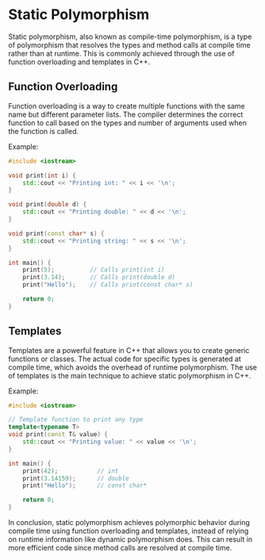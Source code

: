 # Static Polymorphism

Static polymorphism, also known as compile-time polymorphism, is a type of polymorphism that resolves the types and method calls at compile time rather than at runtime. This is commonly achieved through the use of function overloading and templates in C++.

## Function Overloading

Function overloading is a way to create multiple functions with the same name but different parameter lists. The compiler determines the correct function to call based on the types and number of arguments used when the function is called.

Example:

```cpp
#include <iostream>

void print(int i) {
    std::cout << "Printing int: " << i << '\n';
}

void print(double d) {
    std::cout << "Printing double: " << d << '\n';
}

void print(const char* s) {
    std::cout << "Printing string: " << s << '\n';
}

int main() {
    print(5);          // Calls print(int i)
    print(3.14);       // Calls print(double d)
    print("Hello");    // Calls print(const char* s)

    return 0;
}
```

## Templates

Templates are a powerful feature in C++ that allows you to create generic functions or classes. The actual code for specific types is generated at compile time, which avoids the overhead of runtime polymorphism. The use of templates is the main technique to achieve static polymorphism in C++.

Example:

```cpp
#include <iostream>

// Template function to print any type
template<typename T>
void print(const T& value) {
    std::cout << "Printing value: " << value << '\n';
}

int main() {
    print(42);           // int
    print(3.14159);      // double
    print("Hello");      // const char*

    return 0;
}
```

In conclusion, static polymorphism achieves polymorphic behavior during compile time using function overloading and templates, instead of relying on runtime information like dynamic polymorphism does. This can result in more efficient code since method calls are resolved at compile time.